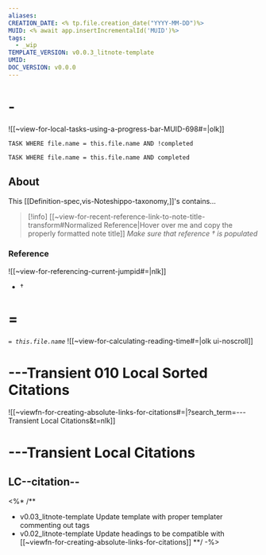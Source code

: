 ```yaml
---
aliases:
CREATION_DATE: <% tp.file.creation_date("YYYY-MM-DD")%>
MUID: <% await app.insertIncrementalId('MUID')%>
tags:
  - _wip
TEMPLATE_VERSION: v0.0.3_litnote-template
UMID: 
DOC_VERSION: v0.0.0
---
```


# -

![[~view-for-local-tasks-using-a-progress-bar-MUID-698#=|olk]]

```dataview
TASK WHERE file.name = this.file.name AND !completed
```
```dataview
TASK WHERE file.name = this.file.name AND completed
```

## About
This [[Definition-spec,vis-Noteshippo-taxonomy,]]'s contains...

> [!info] [[~view-for-recent-reference-link-to-note-title-transform#Normalized Reference|Hover over me and copy the properly formatted note title]]
> *Make sure that reference † is populated*
### Reference

![[~view-for-referencing-current-jumpid#=|nlk]]
* †

# =

*`= this.file.name`*
![[~view-for-calculating-reading-time#=|olk ui-noscroll]]

# ---Transient 010 Local Sorted Citations

![[~viewfn-for-creating-absolute-links-for-citations#=|?search_term=---Transient Local Citations&t=nlk]]

# ---Transient Local Citations

## LC--citation--

<%* /**
* v0.03_litnote-template Update template with proper templater commenting out tags
* v0.02_litnote-template Update headings to be compatible with  [[~viewfn-for-creating-absolute-links-for-citations]]
**/ -%>
